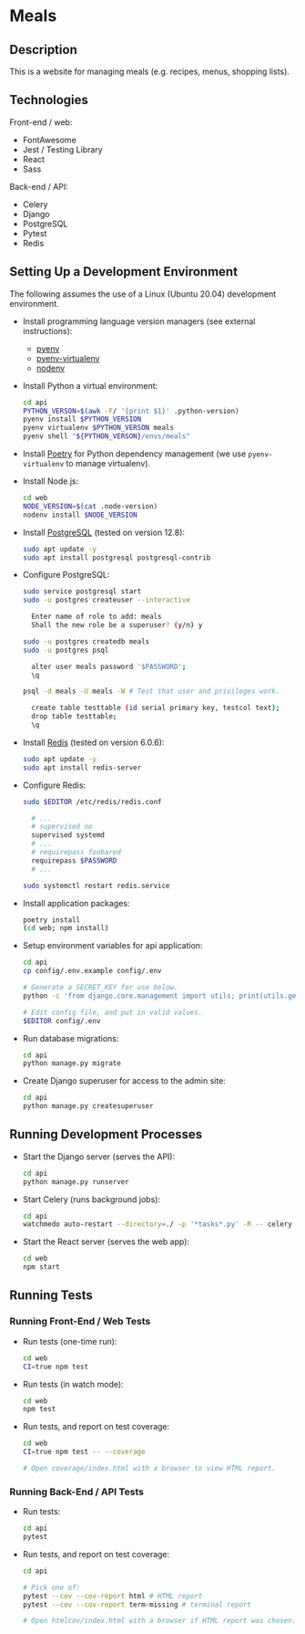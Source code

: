 # Meals

## Description

This is a website for managing meals (e.g. recipes, menus, shopping lists).

## Technologies

Front-end / web:

- FontAwesome
- Jest / Testing Library
- React
- Sass

Back-end / API:

- Celery
- Django
- PostgreSQL
- Pytest
- Redis

## Setting Up a Development Environment

The following assumes the use of a Linux (Ubuntu 20.04) development environment.

- Install programming language version managers (see external instructions):

  - [pyenv](https://github.com/pyenv/pyenv)
  - [pyenv-virtualenv](https://github.com/pyenv/pyenv-virtualenv)
  - [nodenv](https://github.com/nodenv/nodenv)

- Install Python a virtual environment:

  ```sh
  cd api
  PYTHON_VERSON=$(awk -F/ '{print $1}' .python-version)
  pyenv install $PYTHON_VERSION
  pyenv virtualenv $PYTHON_VERSON meals
  pyenv shell "${PYTHON_VERSON}/envs/meals"
  ```

- Install [Poetry](https://python-poetry.org) for Python dependency management
  (we use `pyenv-virtualenv` to manage virtualenv).

- Install Node.js:

  ```sh
  cd web
  NODE_VERSION=$(cat .node-version)
  nodenv install $NODE_VERSION
  ```

- Install [PostgreSQL](https://www.postgresql.org/) (tested on version 12.8):

  ```sh
  sudo apt update -y
  sudo apt install postgresql postgresql-contrib
  ```

- Configure PostgreSQL:

  ```sh
  sudo service postgresql start
  sudo -u postgres createuser --interactive

    Enter name of role to add: meals
    Shall the new role be a superuser? (y/n) y

  sudo -u postgres createdb meals
  sudo -u postgres psql

    alter user meals password '$PASSWORD';
    \q

  psql -d meals -U meals -W # Test that user and privileges work.

    create table testtable (id serial primary key, testcol text);
    drop table testtable;
    \q
  ```

- Install [Redis](https://redis.io/) (tested on version 6.0.6):

  ```sh
  sudo apt update -y
  sudo apt install redis-server
  ```

- Configure Redis:

  ```sh
  sudo $EDITOR /etc/redis/redis.conf

    # ...
    # supervised no
    supervised systemd
    # ...
    # requirepass foobared
    requirepass $PASSWORD
    # ...

  sudo systemctl restart redis.service
  ```

- Install application packages:

  ```sh
  poetry install
  (cd web; npm install)
  ```

- Setup environment variables for api application:

  ```sh
  cd api
  cp config/.env.example config/.env

  # Generate a SECRET_KEY for use below.
  python -c 'from django.core.management import utils; print(utils.get_random_secret_key())'

  # Edit config file, and put in valid values.
  $EDITOR config/.env
  ```

- Run database migrations:

  ```sh
  cd api
  python manage.py migrate
  ```

- Create Django superuser for access to the admin site:

  ```sh
  cd api
  python manage.py createsuperuser
  ```

## Running Development Processes

- Start the Django server (serves the API):

  ```sh
  cd api
  python manage.py runserver
  ```

- Start Celery (runs background jobs):

  ```sh
  cd api
  watchmedo auto-restart --directory=./ -p '*tasks*.py' -R -- celery -A config worker -l INFO
  ```

- Start the React server (serves the web app):

  ```sh
  cd web
  npm start
  ```

## Running Tests

### Running Front-End / Web Tests

- Run tests (one-time run):

  ```sh
  cd web
  CI=true npm test
  ```

- Run tests (in watch mode):

  ```sh
  cd web
  npm test
  ```

- Run tests, and report on test coverage:

  ```sh
  cd web
  CI=true npm test -- --coverage

  # Open coverage/index.html with a browser to view HTML report.
  ```

### Running Back-End / API Tests

- Run tests:

  ```sh
  cd api
  pytest
  ```

- Run tests, and report on test coverage:

  ```sh
  cd api

  # Pick one of:
  pytest --cov --cov-report html # HTML report
  pytest --cov --cov-report term-missing # terminal report

  # Open htmlcov/index.html with a browser if HTML report was chosen.
  ```
